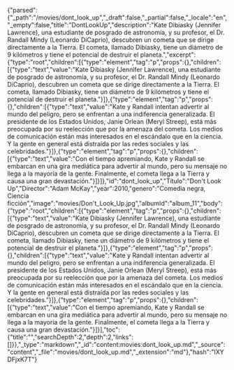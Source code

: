 {"parsed":{"_path":"/movies/dont_look_up","_draft":false,"_partial":false,"_locale":"en","_empty":false,"title":"DontLookUp","description":"Kate Dibiasky (Jennifer Lawrence), una estudiante de posgrado de astronomía, y su profesor, el Dr. Randall Mindy (Leonardo DiCaprio), descubren un cometa que se dirige directamente a la Tierra. El cometa, llamado Dibiasky, tiene un diámetro de 9 kilómetros y tiene el potencial de destruir el planeta.","excerpt":{"type":"root","children":[{"type":"element","tag":"p","props":{},"children":[{"type":"text","value":"Kate Dibiasky (Jennifer Lawrence), una estudiante de posgrado de astronomía, y su profesor, el Dr. Randall Mindy (Leonardo DiCaprio), descubren un cometa que se dirige directamente a la Tierra. El cometa, llamado Dibiasky, tiene un diámetro de 9 kilómetros y tiene el potencial de destruir el planeta."}]},{"type":"element","tag":"p","props":{},"children":[{"type":"text","value":"Kate y Randall intentan advertir al mundo del peligro, pero se enfrentan a una indiferencia generalizada. El presidente de los Estados Unidos, Janie Orlean (Meryl Streep), está más preocupada por su reelección que por la amenaza del cometa. Los medios de comunicación están más interesados en el escándalo que en la ciencia. Y la gente en general está distraída por las redes sociales y las celebridades."}]},{"type":"element","tag":"p","props":{},"children":[{"type":"text","value":"Con el tiempo apremiando, Kate y Randall se embarcan en una gira mediática para advertir al mundo, pero su mensaje no llega a la mayoría de la gente. Finalmente, el cometa llega a la Tierra y causa una gran devastación."}]}]},"id":"dont_look_up","Título":"Don't Look Up","Director":"Adam McKay","year":2010,"genero":"Comedia negra, Ciencia ficción","image":"movies/Don't_Look_Up.jpg","albumId":"album_11","body":{"type":"root","children":[{"type":"element","tag":"p","props":{},"children":[{"type":"text","value":"Kate Dibiasky (Jennifer Lawrence), una estudiante de posgrado de astronomía, y su profesor, el Dr. Randall Mindy (Leonardo DiCaprio), descubren un cometa que se dirige directamente a la Tierra. El cometa, llamado Dibiasky, tiene un diámetro de 9 kilómetros y tiene el potencial de destruir el planeta."}]},{"type":"element","tag":"p","props":{},"children":[{"type":"text","value":"Kate y Randall intentan advertir al mundo del peligro, pero se enfrentan a una indiferencia generalizada. El presidente de los Estados Unidos, Janie Orlean (Meryl Streep), está más preocupada por su reelección que por la amenaza del cometa. Los medios de comunicación están más interesados en el escándalo que en la ciencia. Y la gente en general está distraída por las redes sociales y las celebridades."}]},{"type":"element","tag":"p","props":{},"children":[{"type":"text","value":"Con el tiempo apremiando, Kate y Randall se embarcan en una gira mediática para advertir al mundo, pero su mensaje no llega a la mayoría de la gente. Finalmente, el cometa llega a la Tierra y causa una gran devastación."}]}],"toc":{"title":"","searchDepth":2,"depth":2,"links":[]}},"_type":"markdown","_id":"content:movies:dont_look_up.md","_source":"content","_file":"movies/dont_look_up.md","_extension":"md"},"hash":"IXYDFjxK7T"}